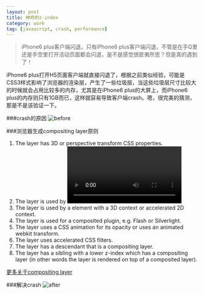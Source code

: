 ```yaml
---
layout: post
title: 神奇的z-index
category: work
tag: [javascript, crash, performance]
---
```


> iPhone6 plus客户端闪退，只有iPhone6 plus客户端闪退，不管是在手Q里还是手空里打开活动页面都会闪退，是不是感觉很匪夷所思？但是真的遇到了！

iPhone6 plus打开H5页面客户端就直接闪退了，根据之前类似经验，可能是CSS3样式影响了浏览器的渲染层，产生了一些垃圾层，当这些垃圾层尺寸比较大的时候就会占用比较多的内存，尤其是在iPhone6 plus的大屏上，而iPhone6 plus的内存则只有1GB而已，这样就容易导致客户端crash。嗯，很完美的猜测，那是不是该验证一下。

###crash的原因
![before][2]

###浏览器生成compositing layer原则
1. The layer has 3D or perspective transform CSS properties.
2. The layer is used by <video> element using accelerated video decoding.
3. The layer is used by a <canvas> element with a 3D context or accelerated 2D context.
4. The layer is used for a composited plugin, e.g. Flash or Silverlight.
5. The layer uses a CSS animation for its opacity or uses an animated webkit transform.
6. The layer uses accelerated CSS filters.
7. The layer has a descendant that is a compositing layer.
8. The layer has a sibling with a lower z-index which has a compositing layer (in other words the layer is rendered on top of a composited layer).

[更多关于compositing layer][1]

###解决crash
![after][3]



[1]: https://aerotwist.com/blog/on-translate3d-and-layer-creation-hacks/ "on-translate3d-and-layer-creation-hacks"
[2]: http://timcui.github.io/public/pic/ip6crash/before.png "before"
[3]: http://timcui.github.io/public/pic/ip6crash/after.png "after"